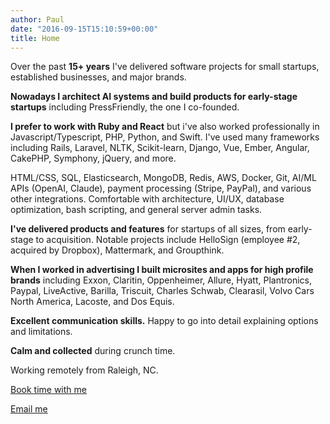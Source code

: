```yaml
---
author: Paul
date: "2016-09-15T15:10:59+00:00"
title: Home
---
```

Over the past **15+ years** I've delivered software projects for small startups, established businesses, and major brands.

**Nowadays I architect AI systems and build products for early-stage startups** including PressFriendly, the one I co-founded.

**I prefer to work with Ruby and React** but i've also worked professionally in Javascript/Typescript, PHP, Python, and Swift. I've used many frameworks including Rails, Laravel, NLTK, Scikit-learn, Django, Vue, Ember, Angular, CakePHP, Symphony, jQuery, and more.

HTML/CSS, SQL, Elasticsearch, MongoDB, Redis, AWS, Docker, Git, AI/ML APIs (OpenAI, Claude), payment processing (Stripe, PayPal), and various other integrations. Comfortable with architecture, UI/UX, database optimization, bash scripting, and general server admin tasks.

**I've delivered products and features** for startups of all sizes, from early-stage to acquisition. Notable projects include HelloSign (employee #2, acquired by Dropbox), Mattermark, and Groupthink.

**When I worked in advertising I built microsites and apps for high profile brands** including Exxon, Claritin, Oppenheimer, Allure, Hyatt, Plantronics, Paypal, LiveActive, Barilla, Triscuit, Charles Schwab, Clearasil, Volvo Cars North America, Lacoste, and Dos Equis.

**Excellent communication skills.** Happy to go into detail explaining options and limitations.

**Calm and collected** during crunch time.

Working remotely from Raleigh, NC.

[Book time with me](https://calendly.com/pauldenya/30min)

[Email me](mailto:pdenya+wp@gmail.com)